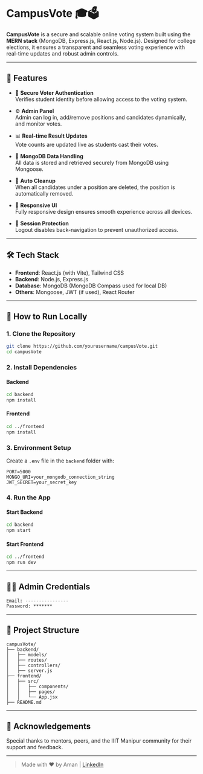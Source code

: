 # CampusVote 🎓🗳️

**CampusVote** is a secure and scalable online voting system built using the **MERN stack** (MongoDB, Express.js, React.js, Node.js). Designed for college elections, it ensures a transparent and seamless voting experience with real-time updates and robust admin controls.

---

## 🔑 Features

- 🔐 **Secure Voter Authentication**  
  Verifies student identity before allowing access to the voting system.

- ⚙️ **Admin Panel**  
  Admin can log in, add/remove positions and candidates dynamically, and monitor votes.

- 📊 **Real-time Result Updates**  
  Vote counts are updated live as students cast their votes.

- 🧾 **MongoDB Data Handling**  
  All data is stored and retrieved securely from MongoDB using Mongoose.

- 🧼 **Auto Cleanup**  
  When all candidates under a position are deleted, the position is automatically removed.

- 📱 **Responsive UI**  
  Fully responsive design ensures smooth experience across all devices.

- 🚫 **Session Protection**  
  Logout disables back-navigation to prevent unauthorized access.

---

## 🛠️ Tech Stack

- **Frontend**: React.js (with Vite), Tailwind CSS  
- **Backend**: Node.js, Express.js  
- **Database**: MongoDB (MongoDB Compass used for local DB)  
- **Others**: Mongoose, JWT (if used), React Router

---

## 🚀 How to Run Locally

### 1. Clone the Repository
```bash
git clone https://github.com/yourusername/campusVote.git
cd campusVote
```

### 2. Install Dependencies

#### Backend
```bash
cd backend
npm install
```

#### Frontend
```bash
cd ../frontend
npm install
```

### 3. Environment Setup

Create a `.env` file in the `backend` folder with:

```env
PORT=5000
MONGO_URI=your_mongodb_connection_string
JWT_SECRET=your_secret_key
```

### 4. Run the App

#### Start Backend
```bash
cd backend
npm start
```

#### Start Frontend
```bash
cd ../frontend
npm run dev
```

---

## 🧑‍💻 Admin Credentials

```
Email: ----------------
Password: *******
```

---

## 📂 Project Structure

```
campusVote/
├── backend/
│   ├── models/
│   ├── routes/
│   ├── controllers/
│   ├── server.js
├── frontend/
│   ├── src/
│   │   ├── components/
│   │   ├── pages/
│   │   └── App.jsx
├── README.md
```

---

## 🙌 Acknowledgements

Special thanks to mentors, peers, and the IIIT Manipur community for their support and feedback.

---

> Made with ❤️ by Aman | [LinkedIn]([https://www.linkedin.com/](https://www.linkedin.com/in/aman931120/)) 
